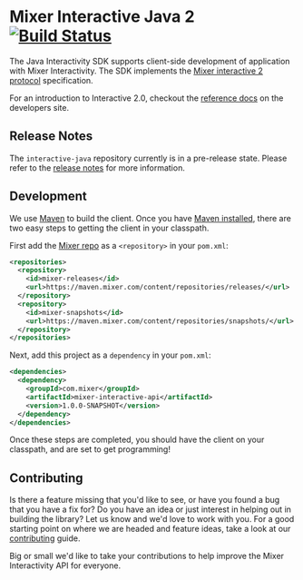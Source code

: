 # Mixer Interactive Java 2 [![Build Status](https://travis-ci.org/mixer/interactive-java.svg?branch=master)](https://travis-ci.org/mixer/interactive-java)

The Java Interactivity SDK supports client-side development of application with Mixer Interactivity. The SDK implements the [Mixer interactive 2 protocol](https://dev.mixer.com/reference/interactive/protocol/protocol.pdf) specification. 

For an introduction to Interactive 2.0, checkout the [reference docs](https://dev.mixer.com/reference/interactive/index.html) on the developers site.

## Release Notes

The `interactive-java` repository currently is in a pre-release state. Please refer to the [release notes](https://github.com/mixer/interactive-java/releases) for more information.

## Development

We use [Maven](http://maven.apache.org/) to build the client.  Once you have [Maven installed](http://maven.apache.org/guides/getting-started/maven-in-five-minutes.html), there are two easy steps to getting the
client in your classpath.

First add the [Mixer repo](https://maven.mixer.com) as a `<repository>` in your `pom.xml`:

```xml
<repositories>
  <repository>
    <id>mixer-releases</id>
    <url>https://maven.mixer.com/content/repositories/releases/</url>
  </repository>
  <repository>
    <id>mixer-snapshots</id>
    <url>https://maven.mixer.com/content/repositories/snapshots/</url>
  </repository>
</repositories>
```

Next, add this project as a `dependency` in your `pom.xml`:

```xml
<dependencies>
  <dependency>
    <groupId>com.mixer</groupId>
    <artifactId>mixer-interactive-api</artifactId>
    <version>1.0.0-SNAPSHOT</version>
  </dependency>
</dependencies>
```

Once these steps are completed, you should have the client on your classpath, and are set to get programming!

## Contributing

Is there a feature missing that you'd like to see, or have you found a bug that you have a fix for? Do you have an idea or just interest in helping out in building the library? Let us know and we'd love to work with you. For a good starting point on where we are headed and feature ideas, take a look at our [contributing](CONTRIBUTING.md) guide.

Big or small we'd like to take your contributions to help improve the Mixer Interactivity API for everyone.